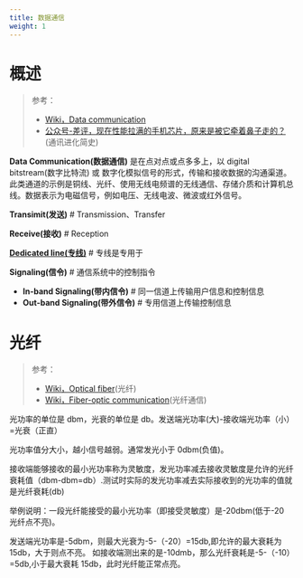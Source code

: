 ```yaml
---
title: 数据通信
weight: 1
---
```


# 概述

> 参考：
>
> - [Wiki，Data communication](https://en.wikipedia.org/wiki/Data_communication)
> - [公众号-差评，现在性能拉满的手机芯片，原来是被它牵着鼻子走的？](https://mp.weixin.qq.com/s/o6itXyzQOHO3D3ULD14DIQ)(通讯进化简史)

**Data Communication(数据通信)** 是在点对点或点多多上，以 digital bitstream(数字比特流) 或 数字化模拟信号的形式，传输和接收数据的沟通渠道。此类通道的示例是铜线、光纤、使用无线电频谱的无线通信、存储介质和计算机总线。数据表示为电磁信号，例如电压、无线电波、微波或红外信号。

**Transimit(发送)** # Transmission、Transfer

**Receive(接收)** # Reception

[**Dedicated line(专线)**](https://en.wikipedia.org/wiki/Dedicated_line) # 专线是专用于

**Signaling(信令)** # 通信系统中的控制指令

- **In-band Signaling(带内信令)** # 同一信道上传输用户信息和控制信息
- **Out-band Signaling(带外信令)** # 专用信道上传输控制信息

# 光纤

> 参考：
>
> - [Wiki，Optical fiber](https://en.wikipedia.org/wiki/Optical_fiber)(光纤)
> - [Wiki，Fiber-optic communication](https://en.wikipedia.org/wiki/Fiber-optic_communication)(光纤通信)

光功率的单位是 dbm，光衰的单位是 db。发送端光功率(大)-接收端光功率（小）=光衰（正直）

光功率值分大小，越小信号越弱。通常发光小于 0dbm(负值)。

接收端能够接收的最小光功率称为灵敏度，发光功率减去接收灵敏度是允许的光纤衰耗值（dbm-dbm=db）.测试时实际的发光功率减去实际接收到的光功率的值就是光纤衰耗(db)

举例说明：一段光纤能接受的最小光功率（即接受灵敏度）是-20dbm(低于-20 光纤点不亮)。

发送端光功率是-5dbm，则最大光衰为-5-（-20）=15db,即允许的最大衰耗为 15db，大于则点不亮。 如接收端测出来的是-10dmb，那么光纤衰耗是-5-（-10）=5db,小于最大衰耗 15db，此时光纤能正常点亮。

